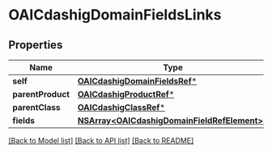 # OAICdashigDomainFieldsLinks

## Properties
Name | Type | Description | Notes
------------ | ------------- | ------------- | -------------
**self** | [**OAICdashigDomainFieldsRef***](OAICdashigDomainFieldsRef.md) |  | [optional] 
**parentProduct** | [**OAICdashigProductRef***](OAICdashigProductRef.md) |  | [optional] 
**parentClass** | [**OAICdashigClassRef***](OAICdashigClassRef.md) |  | [optional] 
**fields** | [**NSArray&lt;OAICdashigDomainFieldRefElement&gt;***](OAICdashigDomainFieldRefElement.md) |  | [optional] 

[[Back to Model list]](../README.md#documentation-for-models) [[Back to API list]](../README.md#documentation-for-api-endpoints) [[Back to README]](../README.md)


